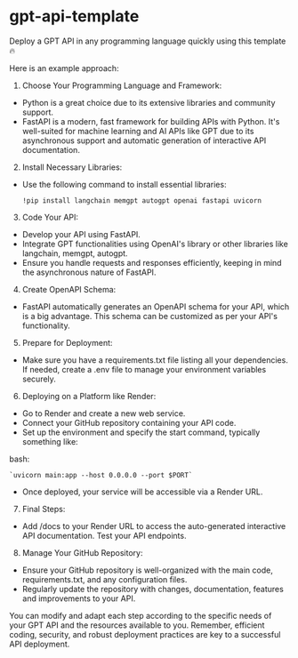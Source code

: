 # gpt-api-template
Deploy a GPT API in any programming language quickly using this template :fire:

Here is an example approach:

1. Choose Your Programming Language and Framework:
  - Python is a great choice due to its extensive libraries and community support.
  - FastAPI is a modern, fast framework for building APIs with Python. It's well-suited for machine learning and AI APIs like GPT due to its asynchronous support and automatic generation of interactive API documentation.

2. Install Necessary Libraries:
  - Use the following command to install essential libraries:

    `!pip install langchain memgpt autogpt openai fastapi uvicorn`

3. Code Your API:
  - Develop your API using FastAPI.
  - Integrate GPT functionalities using OpenAI's library or other libraries like langchain, memgpt, autogpt.
  - Ensure you handle requests and responses efficiently, keeping in mind the asynchronous nature of FastAPI.

4. Create OpenAPI Schema:

  - FastAPI automatically generates an OpenAPI schema for your API, which is a big advantage.
  This schema can be customized as per your API's functionality.

5. Prepare for Deployment:

  - Make sure you have a requirements.txt file listing all your dependencies.
  If needed, create a .env file to manage your environment variables securely.

6. Deploying on a Platform like Render:

  - Go to Render and create a new web service.
  - Connect your GitHub repository containing your API code.
  - Set up the environment and specify the start command, typically something like:

bash:

    `uvicorn main:app --host 0.0.0.0 --port $PORT`
  - Once deployed, your service will be accessible via a Render URL.

7. Final Steps:

  - Add /docs to your Render URL to access the auto-generated interactive API documentation.
Test your API endpoints.

8. Manage Your GitHub Repository:

  - Ensure your GitHub repository is well-organized with the main code, requirements.txt, and any configuration files.
  - Regularly update the repository with changes, documentation, features and improvements to your API.

You can modify and adapt each step according to the specific needs of your GPT API and the resources available to you. Remember, efficient coding, security, and robust deployment practices are key to a successful API deployment.
